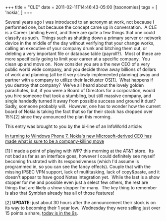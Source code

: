 +++
title = "CLE"
date = 2011-02-11T14:46:43-05:00
[taxonomies]
tags = [
  'nokia',
]
+++

Several years ago I was introduced to an acronym at work, not because I performed one, but because the concept came up in conversation.  A CLE is a Career Limiting Event, and there are quite a few things that one could classify as such.  Things such as shutting down a primary server or network device in the middle of the day without verifying that your change works, calling an executive of your company drunk and bitching them out, or deleting a very important file or database table (payroll?).  Most of these are more specifically going to limit your career at a specific company.  You clean up and move on.  Now consider you are a the new CEO of a very public world wide company, and you decide throw away billions of dollars of work and planning (all be it very slowly implemented planning) away and partner with a company to utilize their lackluster OS[1].  What happens if you destroy that company?  We've all heard about the lovely golden parachutes, but, if you were a Board of Directors for a corporation, would you hire someone that took a stumbling, but still massive company, and single handedly turned it away from possible success and ground it dust? Sadly, someone probably will.  However, one has to wonder how the current board of Nokia is taking the fact that so far their stock has dropped over 15%[2] since they announced the plan this morning.

This entry was brought to you by the bi-line of an InfoWorld article:

[In turning to Windows Phone 7, Nokia's new Microsoft-derived CEO has made what is sure to be a company-killing move](http://www.infoworld.com/t/mobile-platforms/nokia-jumps-the-windows-phone-abyss-250 "InfoWorlds take on Nokia-Microsoft partnership")

[1] I made a point of playing with WP7 this morning at the AT&T store.  Its not bad as far as an interface goes, however I could definitely see myself becoming frustrated with its responsiveness (which I'd assume is programmed in, so you can see the fancy effects). Couple that with the missing IPSEC VPN support, lack of multitasking, lack of copy&paste, and it doesn't appear to have good Notes integration yet.  While the last is a show stopper for me and possible even just a select few others, the rest are things that are likely a show stopper for many.  The key thing to remember is also that Symbian already has all of those features!

[2] **UPDATE**: just about 30 hours after the announcement their stock is on its way to becoming their 1 year low.  Wednesday they were selling just over 15 points a share, [today is in the 9s](http://www.google.com/finance?q=NYSE:NOK "Google's Fiancial page for Nokia").
